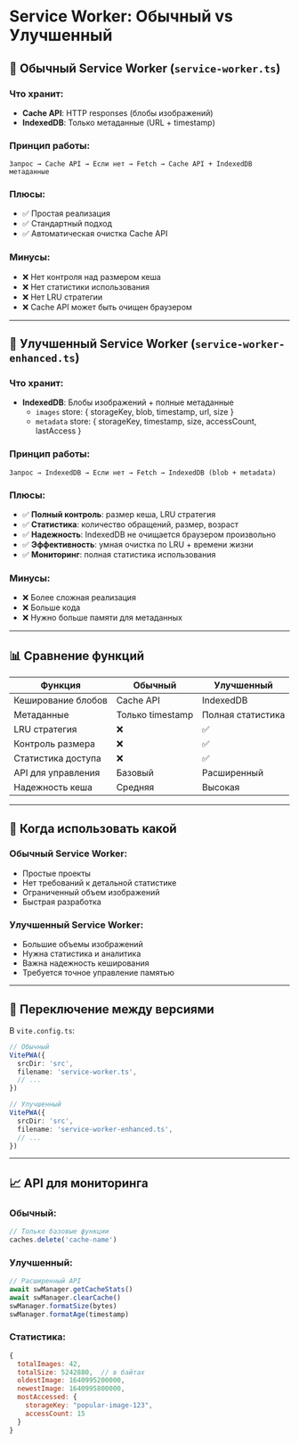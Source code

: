 # Service Worker: Обычный vs Улучшенный

## 🔄 **Обычный Service Worker** (`service-worker.ts`)

### Что хранит:
- **Cache API**: HTTP responses (блобы изображений)
- **IndexedDB**: Только метаданные (URL + timestamp)

### Принцип работы:
```
Запрос → Cache API → Если нет → Fetch → Cache API + IndexedDB метаданные
```

### Плюсы:
- ✅ Простая реализация
- ✅ Стандартный подход
- ✅ Автоматическая очистка Cache API

### Минусы:
- ❌ Нет контроля над размером кеша
- ❌ Нет статистики использования
- ❌ Нет LRU стратегии
- ❌ Cache API может быть очищен браузером

---

## 🚀 **Улучшенный Service Worker** (`service-worker-enhanced.ts`)

### Что хранит:
- **IndexedDB**: Блобы изображений + полные метаданные
  - `images` store: { storageKey, blob, timestamp, url, size }
  - `metadata` store: { storageKey, timestamp, size, accessCount, lastAccess }

### Принцип работы:
```
Запрос → IndexedDB → Если нет → Fetch → IndexedDB (blob + metadata)
```

### Плюсы:
- ✅ **Полный контроль**: размер кеша, LRU стратегия
- ✅ **Статистика**: количество обращений, размер, возраст
- ✅ **Надежность**: IndexedDB не очищается браузером произвольно
- ✅ **Эффективность**: умная очистка по LRU + времени жизни
- ✅ **Мониторинг**: полная статистика использования

### Минусы:
- ❌ Более сложная реализация
- ❌ Больше кода
- ❌ Нужно больше памяти для метаданных

---

## 📊 **Сравнение функций**

| Функция | Обычный | Улучшенный |
|---------|---------|------------|
| Кеширование блобов | Cache API | IndexedDB |
| Метаданные | Только timestamp | Полная статистика |
| LRU стратегия | ❌ | ✅ |
| Контроль размера | ❌ | ✅ |
| Статистика доступа | ❌ | ✅ |
| API для управления | Базовый | Расширенный |
| Надежность кеша | Средняя | Высокая |

---

## 🎯 **Когда использовать какой**

### **Обычный Service Worker**:
- Простые проекты
- Нет требований к детальной статистике
- Ограниченный объем изображений
- Быстрая разработка

### **Улучшенный Service Worker**:
- Большие объемы изображений
- Нужна статистика и аналитика
- Важна надежность кеширования
- Требуется точное управление памятью

---

## 🔧 **Переключение между версиями**

В `vite.config.ts`:

```typescript
// Обычный
VitePWA({
  srcDir: 'src',
  filename: 'service-worker.ts',
  // ...
})

// Улучшенный
VitePWA({
  srcDir: 'src',
  filename: 'service-worker-enhanced.ts',
  // ...
})
```

---

## 📈 **API для мониторинга**

### Обычный:
```javascript
// Только базовые функции
caches.delete('cache-name')
```

### Улучшенный:
```javascript
// Расширенный API
await swManager.getCacheStats()
await swManager.clearCache()
swManager.formatSize(bytes)
swManager.formatAge(timestamp)
```

### Статистика:
```javascript
{
  totalImages: 42,
  totalSize: 5242880,  // в байтах
  oldestImage: 1640995200000,
  newestImage: 1640995800000,
  mostAccessed: {
    storageKey: "popular-image-123",
    accessCount: 15
  }
}
```
